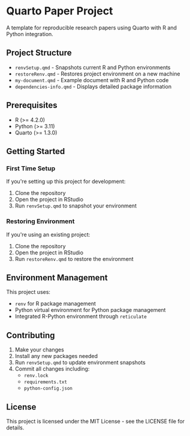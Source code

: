 # Quarto Paper Project

A template for reproducible research papers using Quarto with R and Python integration.

## Project Structure

- `renvSetup.qmd` - Snapshots current R and Python environments
- `restoreRenv.qmd` - Restores project environment on a new machine
- `my-document.qmd` - Example document with R and Python code
- `dependencies-info.qmd` - Displays detailed package information

## Prerequisites

- R (>= 4.2.0)
- Python (>= 3.11)
- Quarto (>= 1.3.0)

## Getting Started

### First Time Setup

If you're setting up this project for development:

1. Clone the repository
2. Open the project in RStudio
3. Run `renvSetup.qmd` to snapshot your environment

### Restoring Environment

If you're using an existing project:

1. Clone the repository
2. Open the project in RStudio
3. Run `restoreRenv.qmd` to restore the environment

## Environment Management

This project uses:
- `renv` for R package management
- Python virtual environment for Python package management
- Integrated R-Python environment through `reticulate`

## Contributing

1. Make your changes
2. Install any new packages needed
3. Run `renvSetup.qmd` to update environment snapshots
4. Commit all changes including:
   - `renv.lock`
   - `requirements.txt`
   - `python-config.json`

## License

This project is licensed under the MIT License - see the LICENSE file for details. 